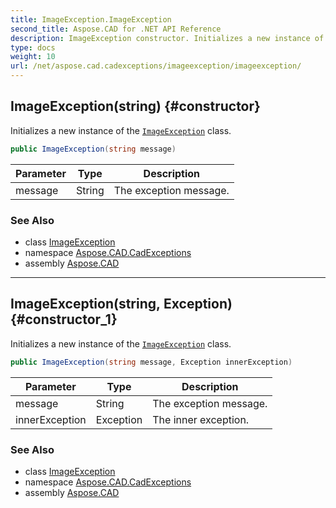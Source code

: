 ```yaml
---
title: ImageException.ImageException
second_title: Aspose.CAD for .NET API Reference
description: ImageException constructor. Initializes a new instance of the ImageException class
type: docs
weight: 10
url: /net/aspose.cad.cadexceptions/imageexception/imageexception/
---
```

## ImageException(string) {#constructor}

Initializes a new instance of the [`ImageException`](../) class.

```csharp
public ImageException(string message)
```

| Parameter | Type | Description |
| --- | --- | --- |
| message | String | The exception message. |

### See Also

* class [ImageException](../)
* namespace [Aspose.CAD.CadExceptions](../../../aspose.cad.cadexceptions/)
* assembly [Aspose.CAD](../../../)

---

## ImageException(string, Exception) {#constructor_1}

Initializes a new instance of the [`ImageException`](../) class.

```csharp
public ImageException(string message, Exception innerException)
```

| Parameter | Type | Description |
| --- | --- | --- |
| message | String | The exception message. |
| innerException | Exception | The inner exception. |

### See Also

* class [ImageException](../)
* namespace [Aspose.CAD.CadExceptions](../../../aspose.cad.cadexceptions/)
* assembly [Aspose.CAD](../../../)


